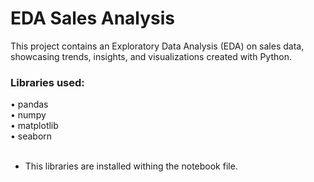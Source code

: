 # EDA Sales Analysis
This project contains an Exploratory Data Analysis (EDA) on sales data, showcasing trends, insights, and visualizations created with Python.

### Libraries used:
• pandas <br>
• numpy <br>
• matplotlib <br>
• seaborn <br>
 <br>
* This libraries are installed withing the notebook file.
